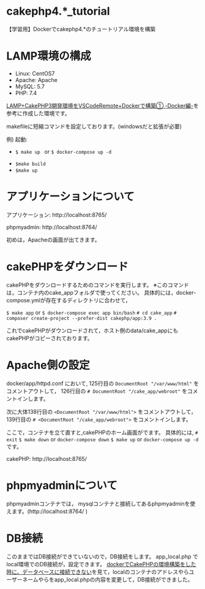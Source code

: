 # cakephp4.*_tutorial
【学習用】Dockerでcakephp4.*のチュートリアル環境を構築

# LAMP環境の構成
  - Linux: CentOS7
  - Apache: Apache
  - MySQL: 5.7
  - PHP:  7.4

[LAMP+CakePHP3開発環境をVSCodeRemote+Dockerで構築① -Docker編-](https://qiita.com/goodkei/items/24143d5fa129890d2a7f)を参考に作成した環境です。

makefileに短縮コマンドを設定しております。(windowsだと拡張が必要)  

例) 
起動:
* `$ make up ` or `$ docker-compose up -d`
+ `$make build`
+ `$make up`

# アプリケーションについて
アプリケーション: http://localhost:8765/ 

phpmyadmin: http://localhost:8764/ 

初めは，Apacheの画面が出てきます。 

# cakePHPをダウンロード
cakePHPをダウンロードするためのコマンドを実行します。 
※このコマンドは，コンテナ内のcake_appフォルダで使ってください。 
具体的には，docker-compose.ymlが存在するディレクトリに合わせて，  

`$ make app` or `$ docker-compose exec app bin/bash`
`# cd cake_app`
`# composer create-project --prefer-dist cakephp/app:3.9 .`

これでcakePHPがダウンロードされて，ホスト側のdata/cake_appにもcakePHPがコピーされております。

# Apache側の設定
docker/app/httpd.conf において, 
125行目の
`DocumentRoot "/var/www/html"` 
をコメントアウトして， 
126行目の 
`# DocumentRoot "/cake_app/webroot"` 
をコメントインします。
 
次に大体138行目の
`<DocumentRoot "/var/www/html">` 
をコメントアウトして， 
139行目の 
`# <DocumentRoot "/cake_app/webroot">` 
をコメントインします。

ここで，コンテナを立て直すと,cakePHPのホーム画面がでます。 
具体的には, 
`# exit` 
`$ make down` or `docker-compose down` 
`$ make up` or `docker-compose up -d` 
です。  

cakePHP: http://localhost:8765/ 

# phpmyadminについて
phpmyadminコンテナでは，
mysqlコンテナと接続してあるphpmyadminを使えます。(http://localhost:8764/ ) 

# DB接続
このままではDB接続ができていないので，DB接続をします。 
app_local.php でlocal環境でのDB接続が，設定できます。 
[dockerでCakePHPの環境構築をした時に、データベースに接続できない](https://qiita.com/nagimaruxxx/items/7880e4077d24255aac5d)を見て，localのコンテナのアドレスやらユーザーネームやらをapp_local.phpの内容を変更して，DB接続ができました。
